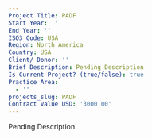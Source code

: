 ```yaml
---
Project Title: PADF
Start Year: ''
End Year: ''
ISO3 Code: USA
Region: North America
Country: USA
Client/ Donor: ''
Brief Description: Pending Description
Is Current Project? (true/false): true
Practice Area:
  - ''
projects_slug: PADF
Contract Value USD: '3000.00'
---
```

Pending Description